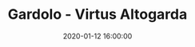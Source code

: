 ---
title: Gardolo - Virtus Altogarda
date: 2020-01-12 16:00:00
squadra-a: Virtus Altogarda
punteggio-a: 
squadra-b: Bc Gardolo
punteggio-b: 
partite/squadra: under-16-19-20
luogo: Centro Sportivo Trento Nord
categoria: under 16
---